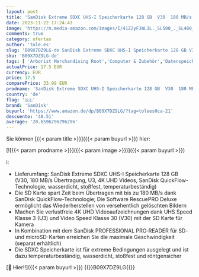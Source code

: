 ```yaml
---
layout: post
title: 'SanDisk Extreme SDXC UHS-I Speicherkarte 128 GB  V30  180 MB/s Übertragung  U3  4K UHD Videos  SanDisk QuickFlow-Technologie  wasserdicht  stoßfest  temperaturbeständig '
date: 2023-11-22 17:24:43
image: 'https://m.media-amazon.com/images/I/41Z2yFJWL1L._SL500_._SL400_.jpg'
comments: true
category: ofertas
author: 'tole.es'
slug: 'B09X7DZ9LG-de SanDisk Extreme SDXC UHS-I Speicherkarte 128 GB V30 180...'
sku: 'B09X7DZ9LG-de'
tags: [ 'Arborist Merchandising Root','Computer & Zubehör','Datenspeicher','Externe Datenspeicher','SecureDigital-Cards','Self Service','Special Features Stores','Speicherkarten','Speicherkarten & USB-Sticks','a4cbee59-f823-40fe-831a-7de64f655f6f_0','a4cbee59-f823-40fe-831a-7de64f655f6f_9901','sandisk','🇩🇪', ]
actualPrice: 17.5 EUR
currency: EUR
price: 17.5
comparePrice: 33.99 EUR
prodname: 'SanDisk Extreme SDXC UHS-I Speicherkarte 128 GB  V30  180 MB/s Übertragung  U3  4K UHD Videos  SanDisk QuickFlow-Technologie  wasserdicht  stoßfest  temperaturbeständig '
country: 'de'
flag: '🇩🇪'
brand: 'SanDisk'
buyurl: 'https://www.amazon.de/dp/B09X7DZ9LG/?tag=tolees0ca-21'
descuento: '48.51'
average: '20.6596296296296'
---
```


Sie können [{{< param title >}}]({{< param buyurl >}}) hier:

[![{{< param prodname >}}]({{< param image >}})]({{< param buyurl >}})

ℹ️:

- Lieferumfang: SanDisk Extreme SDXC UHS-I Speicherkarte 128 GB (V30, 180 MB/s Übertragung, U3, 4K UHD Videos, SanDisk QuickFlow-Technologie, wasserdicht, stoßfest, temperaturbeständig)
- Die SD Karte spart Zeit beim Übertragen mit bis zu 180 MB/s dank SanDisk QuickFlow-Technologie; Die Software RescuePRO Deluxe ermöglicht das Wiederherstellen von versehentlich gelöschten Bildern
- Machen Sie verlustfreie 4K UHD Videoaufzeichnungen dank UHS Speed Klasse 3 (U3) und Video Speed Klasse 30 (V30) mit der SD Karte für Kamera
- In Kombination mit dem SanDisk PROFESSIONAL PRO‑READER für SD- und microSD-Karten erreichen Sie die maximale Geschwindigkeit (separat erhältlich)
- Die SDXC Speicherkarte ist für extreme Bedingungen ausgelegt und ist dazu temperaturbeständig, wasserdicht, stoßfest und röntgensicher

[🛒 Hier!!]({{< param buyurl >}})
{{<world>}}B09X7DZ9LG{{</world>}}
